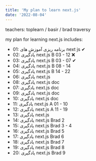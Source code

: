 ```yaml
---
title: 'My plan to learn next.js'
date: '2022-08-04'
---
```


teachers: toplearn / basir / brad traversy

my plan for learning next.js includes:

- 01: برنامه ریزی آموزش های next js ✔
- 02: یادگیری next.js B 03 - 12 ❌
- 03: یادگیری next.js B 03 - 07 ✔
- 04: یادگیری next.js B 08 - 14 
- 05: یادگیری next.js B 14 - 22 
- 06: یادگیری next.js 
- 08: یادگیری next.js doc 
- 07: یادگیری next.js doc 
- 09: یادگیری next.js doc 
- 10: یادگیری next.js doc 
- 11: یادگیری next.js A 01 - 10 
- 12: یادگیری next.js A 11 - 19
- 13: یادگیری next.js 
- 14: یادگیری next.js Brad 2
- 15: یادگیری next.js Brad 3 - 4
- 16: یادگیری next.js Brad 5
- 17: یادگیری next.js Brad 6
- 18: یادگیری next.js Brad 7 
- 19: یادگیری next.js Brad 8
- 20: یادگیری next.js Brad 9